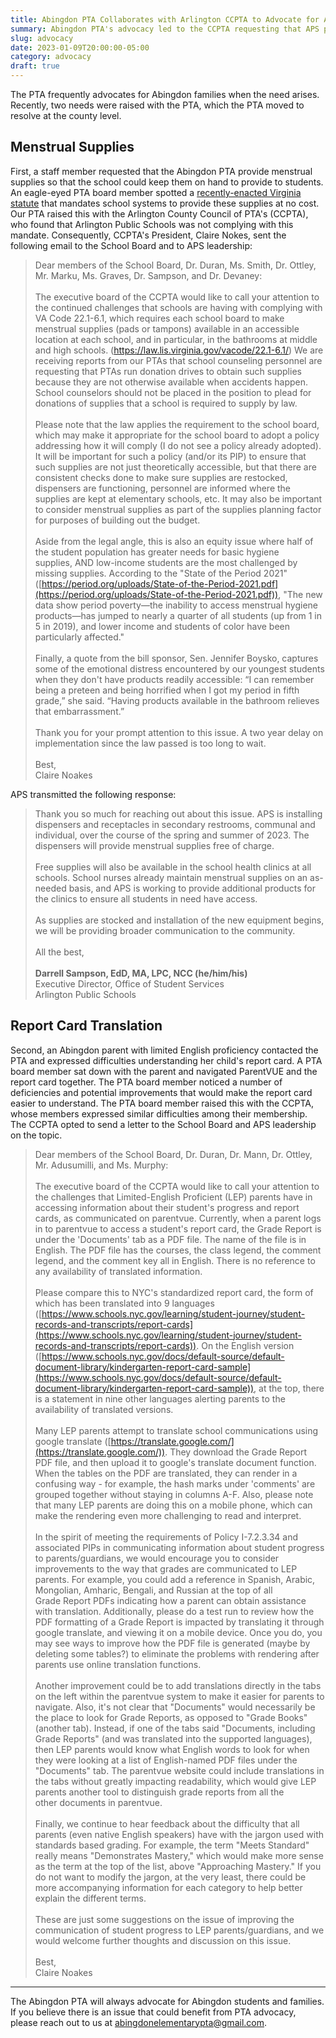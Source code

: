 ```yaml
--- 
title: Abingdon PTA Collaborates with Arlington CCPTA to Advocate for Abingdon Families
summary: Abingdon PTA's advocacy led to the CCPTA requesting that APS provide menstrual supplies to students, and that they make report cards easier to understand for parents with limited English proficiency.
slug: advocacy
date: 2023-01-09T20:00:00-05:00
category: advocacy
draft: true
---
```


The PTA frequently advocates for Abingdon families when the need arises. Recently, two needs were raised with the PTA, which the PTA moved to resolve at the county level.

## Menstrual Supplies

First, a staff member requested that the Abingdon PTA provide menstrual supplies so that the school could keep them on hand to provide to students. An eagle-eyed PTA board member spotted a [recently-enacted Virginia statute](https://law.lis.virginia.gov/vacode/22.1-6.1/) that mandates school systems to provide these supplies at no cost. Our PTA raised this with the Arlington County Council of PTA's (CCPTA), who found that Arlington Public Schools was not complying with this mandate. Consequently, CCPTA's President, Claire Nokes, sent the following email to the School Board and to APS leadership:

> Dear members of the School Board, Dr. Duran, Ms. Smith, Dr. Ottley, Mr. Marku, Ms. Graves, Dr. Sampson, and Dr. Devaney:<br><br>
> The executive board of the CCPTA would like to call your attention to the continued challenges that schools are having with complying with VA Code 22.1-6.1, which requires each school board to make menstrual supplies (pads or tampons) available in an accessible location at each school, and in particular, in the bathrooms at middle and high schools.  (https://law.lis.virginia.gov/vacode/22.1-6.1/) We are receiving reports from our PTAs that school counseling personnel are requesting that PTAs run donation drives to obtain such supplies because they are not otherwise available when accidents happen. School counselors should not be placed in the position to plead for donations of supplies that a school is required to supply by law.<br><br>
> Please note that the law applies the requirement to the school board, which may make it appropriate for the school board to adopt a policy addressing how it will comply (I do not see a policy already adopted). It will be important for such a policy (and/or its PIP) to ensure that such supplies are not just theoretically accessible, but that there are consistent checks done to make sure supplies are restocked, dispensers are functioning, personnel are informed where the supplies are kept at elementary schools, etc. It may also be important to consider menstrual supplies as part of the supplies planning factor for purposes of building out the budget.<br><br>
> Aside from the legal angle, this is also an equity issue where half of the student population has greater needs for basic hygiene supplies, AND low-income students are the most challenged by missing supplies. According to the "State of the Period 2021" ([https://period.org/uploads/State-of-the-Period-2021.pdf](https://period.org/uploads/State-of-the-Period-2021.pdf)), "The new data show period poverty—the inability to access menstrual hygiene products—has jumped to nearly a quarter of all students (up from 1 in 5 in 2019), and lower income and students of color have been particularly affected."<br><br>
> Finally, a quote from the bill sponsor, Sen. Jennifer Boysko, captures some of the emotional distress encountered by our youngest students when they don't have products readily accessible: “I can remember being a preteen and being horrified when I got my period in fifth grade,” she said. “Having products available in the bathroom relieves that embarrassment.”<br><br>
> Thank you for your prompt attention to this issue. A two year delay on implementation since the law passed is too long to wait.<br><br>
> Best,<br>
> Claire Noakes

APS transmitted the following response:

> Thank you so much for reaching out about this issue.  APS is installing dispensers and receptacles in secondary restrooms, communal and individual, over the course of the spring and summer of 2023.  The dispensers will provide menstrual supplies free of charge.<br><br>
> Free supplies will also be available in the school health clinics at all schools.  School nurses already maintain menstrual supplies on an as-needed basis, and APS is working to provide additional products for the clinics to ensure all students in need have access.<br><br>
> As supplies are stocked and installation of the new equipment begins, we will be providing broader communication to the community.<br><br>
> All the best,<br><br>
> **Darrell Sampson, EdD, MA, LPC, NCC (he/him/his)**<br>
> Executive Director, Office of Student Services<br>
> Arlington Public Schools

## Report Card Translation

Second, an Abingdon parent with limited English proficiency contacted the PTA and expressed difficulties understanding her child's report card. A PTA board member sat down with the parent and navigated ParentVUE and the report card together. The PTA board member noticed a number of deficiencies and potential improvements that would make the report card easier to understand. The PTA board member raised this with the CCPTA, whose members expressed similar difficulties among their membership. The CCPTA opted to send a letter to the School Board and APS leadership on the topic.

> Dear members of the School Board, Dr. Duran, Dr. Mann, Dr. Ottley, Mr. Adusumilli, and Ms. Murphy:<br><br>
> The executive board of the CCPTA would like to call your attention to the challenges that Limited-English Proficient (LEP) parents have in accessing information about their student's progress and report cards, as communicated on parentvue. Currently, when a parent logs in to parentvue to access a student's report card, the Grade Report is under the 'Documents' tab as a PDF file. The name of the file is in English. The PDF file has the courses, the class legend, the comment legend, and the comment key all in English. There is no reference to any availability of translated information.<br><br>
> Please compare this to NYC's standardized report card, the form of which has been translated into 9 languages ([https://www.schools.nyc.gov/learning/student-journey/student-records-and-transcripts/report-cards](https://www.schools.nyc.gov/learning/student-journey/student-records-and-transcripts/report-cards)). On the English version ([https://www.schools.nyc.gov/docs/default-source/default-document-library/kindergarten-report-card-sample](https://www.schools.nyc.gov/docs/default-source/default-document-library/kindergarten-report-card-sample)), at the top, there is a statement in nine other languages alerting parents to the availability of translated versions.<br><br>
> Many LEP parents attempt to translate school communications using google translate ([https://translate.google.com/](https://translate.google.com/)). They download the Grade Report PDF file, and then upload it to google's translate document function. When the tables on the PDF are translated, they can render in a confusing way - for example, the hash marks under 'comments' are grouped together without staying in columns A-F. Also, please note that many LEP parents are doing this on a mobile phone, which can make the rendering even more challenging to read and interpret.<br><br>
> In the spirit of meeting the requirements of Policy I-7.2.3.34 and associated PIPs in communicating information about student progress to parents/guardians, we would encourage you to consider improvements to the way that grades are communicated to LEP parents. For example, you could add a reference in Spanish, Arabic, Mongolian, Amharic, Bengali, and Russian at the top of all Grade Report PDFs indicating how a parent can obtain assistance with translation. Additionally, please do a test run to review how the PDF formatting of a Grade Report is impacted by translating it through google translate, and viewing it on a mobile device. Once you do, you may see ways to improve how the PDF file is generated (maybe by deleting some tables?) to eliminate the problems with rendering after parents use online translation functions.<br><br>
> Another improvement could be to add translations directly in the tabs on the left within the parentvue system to make it easier for parents to navigate. Also, it's not clear that "Documents" would necessarily be the place to look for Grade Reports, as opposed to "Grade Books" (another tab). Instead, if one of the tabs said "Documents, including Grade Reports" (and was translated into the supported languages), then LEP parents would know what English words to look for when they were looking at a list of English-named PDF files under the "Documents" tab. The parentvue website could include translations in the tabs without greatly impacting readability, which would give LEP parents another tool to distinguish grade reports from all the other documents in parentvue.<br><br>
> Finally, we continue to hear feedback about the difficulty that all parents (even native English speakers) have with the jargon used with standards based grading. For example, the term "Meets Standard" really means "Demonstrates Mastery," which would make more sense as the term at the top of the list, above "Approaching Mastery." If you do not want to modify the jargon, at the very least, there could be more accompanying information for each category to help better explain the different terms.<br><br>
> These are just some suggestions on the issue of improving the communication of student progress to LEP parents/guardians, and we would welcome further thoughts and discussion on this issue.<br><br>
> Best,<br>
> Claire Noakes

---

The Abingdon PTA will always advocate for Abingdon students and families. If you believe there is an issue that could benefit from PTA advocacy, please reach out to us at abingdonelementarypta@gmail.com.